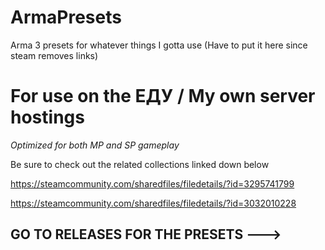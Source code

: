 # ArmaPresets
Arma 3 presets for whatever things I gotta use (Have to put it here since steam removes links)

# For use on the ЕДУ / My own server hostings

*Optimized for both MP and SP gameplay*

Be sure to check out the related collections linked down below

https://steamcommunity.com/sharedfiles/filedetails/?id=3295741799

https://steamcommunity.com/sharedfiles/filedetails/?id=3032010228

## GO TO RELEASES FOR THE PRESETS --->
